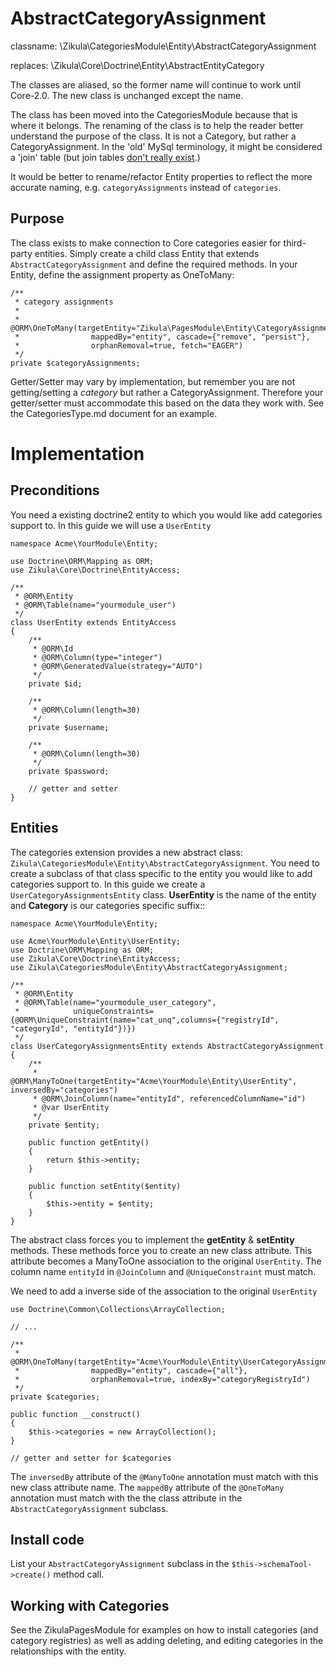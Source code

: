 AbstractCategoryAssignment
==========================

classname: \Zikula\CategoriesModule\Entity\AbstractCategoryAssignment

replaces: \Zikula\Core\Doctrine\Entity\AbstractEntityCategory

The classes are aliased, so the former name will continue to work until Core-2.0. The new class is unchanged except the name.

The class has been moved into the CategoriesModule because that is where it belongs. The renaming of the class is to
help the reader better understand the purpose of the class. It is not a Category, but rather a CategoryAssignment. In
the  'old' MySql terminology, it might be considered a 'join' table (but join tables 
[don't really exist](http://stackoverflow.com/a/18655514/2600812).)

It would be better to rename/refactor Entity properties to reflect the more accurate naming, e.g. `categoryAssignments`
instead of `categories`.


Purpose
-------

The class exists to make connection to Core categories easier for third-party entities. Simply create a child class
Entity that extends `AbstractCategoryAssignment` and define the required methods. In your Entity, define the assignment
property as OneToMany:

    /**
     * category assignments
     *
     * @ORM\OneToMany(targetEntity="Zikula\PagesModule\Entity\CategoryAssignmentEntity",
     *                mappedBy="entity", cascade={"remove", "persist"},
     *                orphanRemoval=true, fetch="EAGER")
     */
    private $categoryAssignments;


Getter/Setter may vary by implementation, but remember you are not getting/setting a *category* but rather a 
CategoryAssignment. Therefore your getter/setter must accommodate this based on the data they work with. See the 
CategoriesType.md document for an example.


Implementation
==============

Preconditions
-------------

You need a existing doctrine2 entity to which you would like add categories support to.
In this guide we will use a `UserEntity`

    namespace Acme\YourModule\Entity;

    use Doctrine\ORM\Mapping as ORM;
    use Zikula\Core\Doctrine\EntityAccess;

    /**
     * @ORM\Entity
     * @ORM\Table(name="yourmodule_user")
     */
    class UserEntity extends EntityAccess
    {
        /**
         * @ORM\Id
         * @ORM\Column(type="integer")
         * @ORM\GeneratedValue(strategy="AUTO")
         */
        private $id;

        /**
         * @ORM\Column(length=30)
         */
        private $username;

        /**
         * @ORM\Column(length=30)
         */
        private $password;

        // getter and setter
    }


Entities
--------
The categories extension provides a new abstract class: `Zikula\CategoriesModule\Entity\AbstractCategoryAssignment`.
You need to create a subclass of that class specific to the entity you would like
to add categories support to. In this guide we create a `UserCategoryAssignmentsEntity` class.
**UserEntity** is the name of the entity and **Category** is our categories specific suffix::

    namespace Acme\YourModule\Entity;

    use Acme\YourModule\Entity\UserEntity;
    use Doctrine\ORM\Mapping as ORM;
    use Zikula\Core\Doctrine\EntityAccess;
    use Zikula\CategoriesModule\Entity\AbstractCategoryAssignment;

    /**
     * @ORM\Entity
     * @ORM\Table(name="yourmodule_user_category",
     *            uniqueConstraints={@ORM\UniqueConstraint(name="cat_unq",columns={"registryId", "categoryId", "entityId"})})
     */
    class UserCategoryAssignmentsEntity extends AbstractCategoryAssignment
    {
        /**
         * @ORM\ManyToOne(targetEntity="Acme\YourModule\Entity\UserEntity", inversedBy="categories")
         * @ORM\JoinColumn(name="entityId", referencedColumnName="id")
         * @var UserEntity
         */
        private $entity;

        public function getEntity()
        {
            return $this->entity;
        }

        public function setEntity($entity)
        {
            $this->entity = $entity;
        }
    }

The abstract class forces you to implement the **getEntity** & **setEntity** methods.
These methods force you to create an new class attribute. 
This attribute becomes a ManyToOne association to the original `UserEntity`. 
The column name `entityId` in `@JoinColumn` and `@UniqueConstraint` must match.

We need to add a inverse side of the association to the original `UserEntity`

    use Doctrine\Common\Collections\ArrayCollection;

    // ...

    /**
     * @ORM\OneToMany(targetEntity="Acme\YourModule\Entity\UserCategoryAssignmentsEntity", 
     *                mappedBy="entity", cascade={"all"}, 
     *                orphanRemoval=true, indexBy="categoryRegistryId")
     */
    private $categories;

    public function __construct()
    {
        $this->categories = new ArrayCollection();
    }

    // getter and setter for $categories

The `inversedBy` attribute of the `@ManyToOne` annotation must match with this new class attribute name.
The `mappedBy` attribute of the `@OneToMany` annotation must match with the the class attribute in 
the `AbstractCategoryAssignment` subclass.


Install code
------------

List your `AbstractCategoryAssignment` subclass in the `$this->schemaTool->create()` method call.

Working with Categories
-----------------------

See the ZikulaPagesModule for examples on how to install categories (and category registries) as well as adding
deleting, and editing categories in the relationships with the entity.
